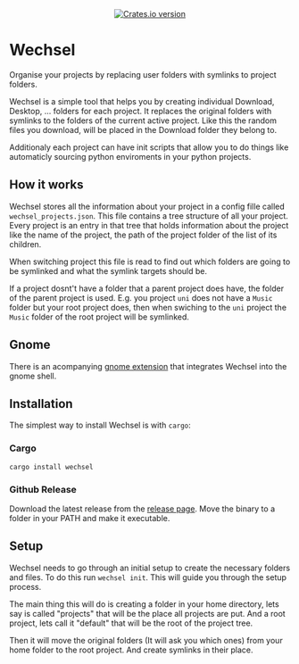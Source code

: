 <div align="center">
  <!-- Crates version -->
  <a href="https://crates.io/crates/wechsel">
    <img src="https://img.shields.io/crates/v/wechsel.svg?style=flat-square"
    alt="Crates.io version" />
  </a>
</div>

# Wechsel
Organise your projects by replacing user folders with symlinks to project folders.

Wechsel is a simple tool that helps you by creating individual Download, Desktop, ... folders for each project.
It replaces the original folders with symlinks to the folders of the current active project.
Like this the random files you download, will be placed in the Download folder they belong to.

Additionaly each project can have init scripts that allow you to do things like automaticly sourcing python enviroments in your python projects.

## How it works
Wechsel stores all the information about your project in a config fille called ```wechsel_projects.json```.
This file contains a tree structure of all your project.
Every project is an entry in that tree that holds information about the project like the name of the project, the path of the project folder of the list of its children.

When switching project this file is read to find out which folders are going to be symlinked and what the symlink targets should be.

If a project dosnt't have a folder that a parent project does have, the folder of the parent project is used. E.g. you project ```uni``` does not have a ```Music``` folder but your root project does, then when swiching to the ```uni``` project the ```Music``` folder of the root project will be symlinked.

## Gnome
There is an acompanying [gnome extension](https://github.com/JustSomeRandomUsername/wechsel-extension) that integrates Wechsel into the gnome shell.

## Installation
The simplest way to install Wechsel is with ```cargo```:

### Cargo
```cargo install wechsel```

### Github Release
Download the latest release from the [release page](https://github.com/JustSomeRandomUsername/wechsel/releases).
Move the binary to a folder in your PATH and make it executable.


## Setup
Wechsel needs to go through an initial setup to create the necessary folders and files.
To do this run ```wechsel init```. This will guide you through the setup process.

The main thing this will do is creating a folder in your home directory, lets say is called "projects" that will be the place all projects are put. And a root project, lets call it "default" that will be the root of the project tree.

Then it will move the original folders (It will ask you which ones) from your home folder to the root project. And create symlinks in their place.